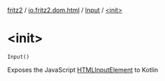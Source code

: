 [fritz2](../../index.md) / [io.fritz2.dom.html](../index.md) / [Input](index.md) / [&lt;init&gt;](./-init-.md)

# &lt;init&gt;

`Input()`

Exposes the JavaScript [HTMLInputElement](https://developer.mozilla.org/en/docs/Web/API/HTMLInputElement) to Kotlin

